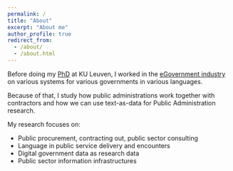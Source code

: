 ```yaml
---
permalink: /
title: "About"
excerpt: "About me"
author_profile: true
redirect_from: 
  - /about/
  - /about.html
---
```


Before doing my <a href="https://soc.kuleuven.be/io/english/staff/00156277">PhD</a> at KU Leuven, I worked in the <a href="https://www.linkedin.com/in/thomasbalbach/">eGovernment industry</a> on various systems for various governments in various languages.

Because of that, I study how public administrations work together with contractors and how we can use text-as-data for Public Administration research.

My research focuses on:
- Public procurement, contracting out, public sector consulting 
- Language in public service delivery and encounters
- Digital government data as research data
- Public sector information infrastructures
